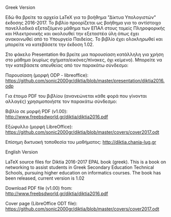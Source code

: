 Greek Version

Εδώ θα βρείτε τα αρχεία LaTeX για το βοήθημα "Δίκτυα Υπολογιστών" έκδοσης 2016-2017. Το βιβλίο προορίζεται ως βοήθημα για το αντίστοιχο πανελλαδικά εξεταζόμενο μάθημα των ΕΠΑΛ στους τομείς Πληροφορικής και Ηλεκτρονικής και ακολουθεί την εξεταστέα ύλη όπως έχει ανακοινωθεί από το Υπουργείο Παιδείας. Το βιβλίο έχει ολοκληρωθεί και μπορείτε να κατεβάσετε την έκδοση 1.02.

Στο φάκελο Presentation θα βρείτε μια παρουσίαση κατάλληλη για χρήση στο μάθημα (κυρίως σχήματα/εικόνες/πίνακες, όχι κείμενο). Μπορείτε να την κατεβάσετε απευθείας από τον παρακάτω σύνδεσμο:

Παρουσίαση (μορφή ODP - libreoffice): https://github.com/sonic2000gr/diktia/blob/master/presentation/diktia2016.odp

Για έτοιμο PDF του βιβλίου (ανανεώνεται κάθε φορά που γίνονται αλλαγές) χρησιμοποιήστε τον παρακάτω σύνδεσμο:

Βιβλίο σε μορφή PDF (v1.00): http://www.freebsdworld.gr/diktia/diktia2016.pdf

Εξώφυλλο (μορφή LibreOffice): https://github.com/sonic2000gr/diktia/blob/master/covers/cover2017.odt

Επίσημη δικτυακή τοποθεσία του μαθήματος: http://diktia.chania-lug.gr


English Version

LaTeX source files for Diktia 2016-2017 EPAL book (greek).
This is a book on networking to assist students in Greek Secondary Education Technical Schools, pursuing higher education on informatics courses. The book has been released, current version is 1.02

Download PDF file (v1.00) from: http://www.freebsdworld.gr/diktia/diktia2016.pdf

Cover page (LibreOffice ODT file): https://github.com/sonic2000gr/diktia/blob/master/covers/cover2017.odt
 
